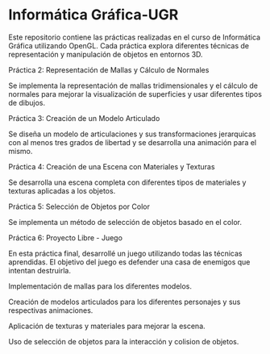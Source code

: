 # Informática Gráfica-UGR

Este repositorio contiene las prácticas realizadas en el curso de Informática Gráfica utilizando OpenGL. Cada práctica explora diferentes técnicas de representación y manipulación de objetos en entornos 3D.

Práctica 2: Representación de Mallas y Cálculo de Normales

Se implementa la representación de mallas tridimensionales y el cálculo de normales para mejorar la visualización de superficies y usar diferentes tipos de dibujos.

Práctica 3: Creación de un Modelo Articulado

Se diseña un modelo de articulaciones y sus transformaciones jerarquicas con al menos tres grados de libertad y se desarrolla una animación para el mismo.

Práctica 4: Creación de una Escena con Materiales y Texturas

Se desarrolla una escena completa con diferentes tipos de materiales y texturas aplicadas a los objetos.

Práctica 5: Selección de Objetos por Color

Se implementa un método de selección de objetos basado en el color.

Práctica 6: Proyecto Libre - Juego

En esta práctica final, desarrollé un juego utilizando todas las técnicas aprendidas. El objetivo del juego es defender una casa de enemigos que intentan destruirla.

Implementación de mallas para los diferentes modelos.

Creación de modelos articulados para los diferentes personajes y sus respectivas animaciones.

Aplicación de texturas y materiales para mejorar la escena.

Uso de selección de objetos para la interacción y colision de objetos.
